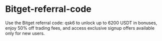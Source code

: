 # Bitget-referral-code
Use the Bitget referral code: qsk6 to unlock up to 6200 USDT in bonuses, enjoy 50% off trading fees, and access exclusive signup offers available only for new users.
